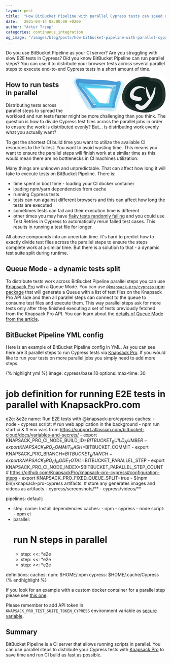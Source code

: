 ```yaml
---
layout: post
title:  "How BitBucket Pipeline with parallel Cypress tests can speed up CI build"
date:   2021-04-14 08:00:00 +0200
author: "Artur Trzop"
categories: continuous_integration
og_image: "/images/blog/posts/how-bitbucket-pipeline-with-parallel-cypress-tests-can-speed-up-ci-build/bitbucket-cypress.jpeg"
---
```


Do you use BitBucket Pipeline as your CI server? Are you struggling with slow E2E tests in Cypress? Did you know BitBucket Pipeline can run parallel steps? You can use it to distribute your browser tests across several parallel steps to execute end-to-end Cypress tests in a short amount of time.

<img src="/images/blog/posts/how-bitbucket-pipeline-with-parallel-cypress-tests-can-speed-up-ci-build/bitbucket-cypress.jpeg" style="width:300px;margin-left: 15px;float:right;" alt="BitBucket, Pipeline, CI, Cypress" />

## How to run tests in parallel

Distributing tests across parallel steps to spread the workload and run tests faster might be more challenging than you think. The question is how to divide Cypress test files across the parallel jobs in order to ensure the work is distributed evenly? But... is distributing work evenly what you actually want?

To get the shortest CI build time you want to utilize the available CI resources to the fullest. You want to avoid wasting time. This means you want to ensure the parallel steps will finish work at a similar time as this would mean there are no bottlenecks in CI machines utilization.

Many things are unknown and unpredictable. That can affect how long it will take to execute tests on BitBucket Pipeline. There is:

* time spent in boot time - loading your CI docker container
* loading npm/yarn dependencies from cache
* running Cypress tests
* tests can run against different browsers and this can affect how long the tests are executed
* sometimes tests can fail and their execution time is different
* other times you may have [flaky tests randomly failing](/2021/fix-intermittently-failing-ci-builds-flaky-tests-rspec) and you could use Test Retries in Cypress to automatically rerun failed test cases. This results in running a test file for longer.

All above compounds into an uncertain time. It's hard to predict how to exactly divide test files across the parallel steps to ensure the steps complete work at a similar time. But there is a solution to that - a dynamic test suite split during runtime.

## Queue Mode - a dynamic tests split

To distribute tests work across BitBucket Pipeline parallel steps you can use [Knapsack Pro](https://knapsackpro.com/?utm_source=docs_knapsackpro&utm_medium=blog_post&utm_campaign=how-bitbucket-pipeline-with-parallel-cypress-tests-can-speed-up-ci-build) with a Queue Mode. You can use [`@knapsack-pro/cypress` npm package](https://github.com/KnapsackPro/knapsack-pro-cypress#knapsack-procypress) that will generate a Queue with a list of test files on the Knapsack Pro API side and then all parallel steps can connect to the queue to consume test files and execute them. This way parallel steps ask for more tests only after they finished executing a set of tests previously fetched from the Knapsack Pro API. You can learn about the [details of Queue Mode from the article](/2020/how-to-speed-up-ruby-and-javascript-tests-with-ci-parallelisation).

## BitBucket Pipeline YML config

Here is an example of BitBucket Pipeline config in YML. As you can see here are 3 parallel steps to run Cypress tests via [Knapsack Pro](https://knapsackpro.com/?utm_source=docs_knapsackpro&utm_medium=blog_post&utm_campaign=how-bitbucket-pipeline-with-parallel-cypress-tests-can-speed-up-ci-build). If you would like to run your tests on more parallel jobs you simply need to add more steps.

{% highlight yml %}
image: cypress/base:10
options:
  max-time: 30

# job definition for running E2E tests in parallel with KnapsackPro.com
e2e: &e2e
  name: Run E2E tests with @knapsack-pro/cypress
  caches:
    - node
    - cypress
  script:
    # run web application in the background
    - npm run start:ci &
    # env vars from https://support.atlassian.com/bitbucket-cloud/docs/variables-and-secrets/
    - export KNAPSACK_PRO_CI_NODE_BUILD_ID=$BITBUCKET_BUILD_NUMBER
    - export KNAPSACK_PRO_COMMIT_HASH=$BITBUCKET_COMMIT
    - export KNAPSACK_PRO_BRANCH=$BITBUCKET_BRANCH
    - export KNAPSACK_PRO_CI_NODE_TOTAL=$BITBUCKET_PARALLEL_STEP
    - export KNAPSACK_PRO_CI_NODE_INDEX=$BITBUCKET_PARALLEL_STEP_COUNT
    # https://github.com/KnapsackPro/knapsack-pro-cypress#configuration-steps
    - export KNAPSACK_PRO_FIXED_QUEUE_SPLIT=true
    - $(npm bin)/knapsack-pro-cypress
  artifacts:
    # store any generates images and videos as artifacts
    - cypress/screenshots/**
    - cypress/videos/**

pipelines:
  default:
  - step:
      name: Install dependencies
      caches:
        - npm
        - cypress
        - node
      script:
        - npm ci
  - parallel:
    # run N steps in parallel
    - step:
        <<: *e2e
    - step:
        <<: *e2e
    - step:
        <<: *e2e

definitions:
  caches:
    npm: $HOME/.npm
    cypress: $HOME/.cache/Cypress
{% endhighlight %}

If you look for an example with a custom docker container for a parallel step please see [this one](https://gist.github.com/ArturT/90b7ec869e3827b580664beb086a8cd6).

Please remember to add API token in `KNAPSACK_PRO_TEST_SUITE_TOKEN_CYPRESS` environment variable as [secure variable](https://support.atlassian.com/bitbucket-cloud/docs/variables-and-secrets/).

## Summary

BitBucket Pipeline is a CI server that allows running scripts in parallel. You can use parallel steps to distribute your Cypress tests with [Knapsack Pro](https://knapsackpro.com/?utm_source=docs_knapsackpro&utm_medium=blog_post&utm_campaign=how-bitbucket-pipeline-with-parallel-cypress-tests-can-speed-up-ci-build) to save time and run CI build as fast as possible.
